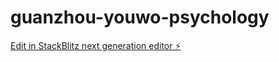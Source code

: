 # guanzhou-youwo-psychology

[Edit in StackBlitz next generation editor ⚡️](https://stackblitz.com/~/github.com/dotku/guanzhou-youwo-psychology)